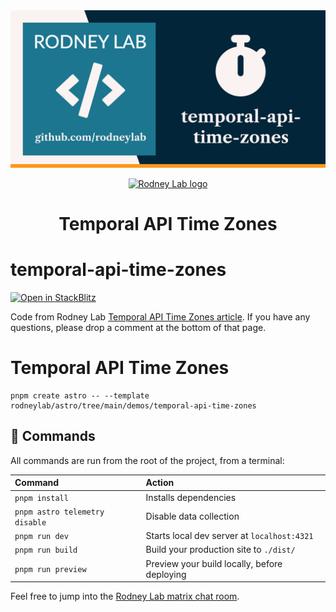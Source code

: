 <img src="../../images/rodneylab-github-temporal-api-time-zones.png" alt="Rodney Lab temporal-api-time-zones Github banner">

<p align="center">
  <a aria-label="Open Rodney Lab site" href="https://rodneylab.com" rel="nofollow noopener noreferrer">
    <img alt="Rodney Lab logo" src="https://rodneylab.com/assets/icon.png" width="60" />
  </a>
</p>
<h1 align="center">
  Temporal API Time Zones
</h1>

# temporal-api-time-zones

[![Open in StackBlitz](https://developer.stackblitz.com/img/open_in_stackblitz.svg)](https://stackblitz.com/github/rodneylab/astro/tree/main/demos/temporal-api-time-zones)

Code from Rodney Lab <a aria-label="Open Rodney Lab blog post on Temporal A P I Time Zones" href="https://rodneylab.com/temporal-api-time-zones/">Temporal API Time Zones article</a>. If you have any questions, please drop a comment at the bottom of that page.

# Temporal API Time Zones

```
pnpm create astro -- --template rodneylab/astro/tree/main/demos/temporal-api-time-zones
```

## 🧞 Commands

All commands are run from the root of the project, from a terminal:

| Command                        | Action                                       |
| :----------------------------- | :------------------------------------------- |
| `pnpm install`                 | Installs dependencies                        |
| `pnpm astro telemetry disable` | Disable data collection                      |
| `pnpm run dev`                 | Starts local dev server at `localhost:4321`  |
| `pnpm run build`               | Build your production site to `./dist/`      |
| `pnpm run preview`             | Preview your build locally, before deploying |

Feel free to jump into the [Rodney Lab matrix chat room](https://matrix.to/#/%23rodney:matrix.org).
